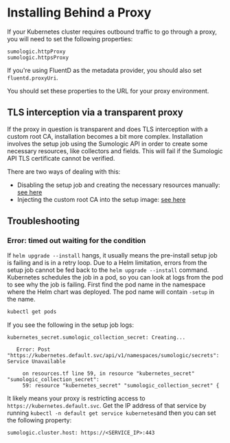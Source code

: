 # Installing Behind a Proxy

If your Kubernetes cluster requires outbound traffic to go through a proxy, you will need to set the following properties:

```
sumologic.httpProxy
sumologic.httpsProxy
```

If you're using FluentD as the metadata provider, you should also set `fluentd.proxyUri`.

You should set these properties to the URL for your proxy environment.

## TLS interception via a transparent proxy

If the proxy in question is transparent and does TLS interception with a custom root CA, installation becomes
a bit more complex. Installation involves the setup job using the Sumologic API in order to create
some necessary resources, like collectors and fields. This will fail if the Sumologic API TLS certificate
cannot be verified.

There are two ways of dealing with this:

- Disabling the setup job and creating the necessary resources manually: [see here][manual]
- Injecting the custom root CA into the setup image: [see here][rebuilding]

[rebuilding]: ./security-best-practices.md#adding-a-custom-root-ca-certificate-by-rebuilding-container-images
[manual]: ./installation-with-helm.md#prerequisite

## Troubleshooting

### Error: timed out waiting for the condition

If `helm upgrade --install` hangs, it usually means the pre-install setup job is failing and is in a retry loop.
Due to a Helm limitation, errors from the setup job cannot be fed back to the `helm upgrade --install` command.
Kubernetes schedules the job in a pod, so you can look at logs from the pod to see why the job is failing.
First find the pod name in the namespace where the Helm chart was deployed.
The pod name will contain `-setup` in the name.

 ```sh
 kubectl get pods
 ```

If you see the following in the setup job logs:

```
kubernetes_secret.sumologic_collection_secret: Creating...

   Error: Post "https://kubernetes.default.svc/api/v1/namespaces/sumologic/secrets": Service Unavailable

     on resources.tf line 59, in resource "kubernetes_secret" "sumologic_collection_secret":
     59: resource "kubernetes_secret" "sumologic_collection_secret" {
```

It likely means your proxy is restricting access to `https://kubernetes.default.svc`. Get the IP address of that service by running `kubectl -n default get service kubernetes`and then you can set the following property:

```
sumologic.cluster.host: https://<SERVICE_IP>:443
```
